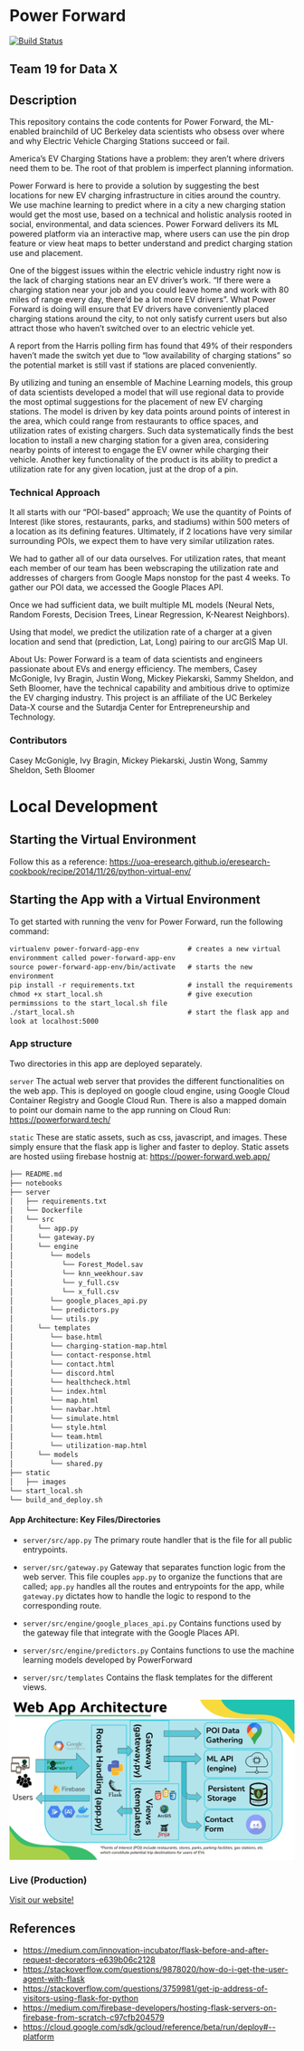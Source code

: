 # Power Forward

[![Build Status](https://www.travis-ci.com/JustinRWong/power-forward.svg?token=PypfBCP6DVTswgKuxbJa&branch=main)](https://www.travis-ci.com/JustinRWong/power-forward)

## Team 19 for Data X

## Description
This repository contains the code contents for Power Forward, the ML-enabled brainchild of UC Berkeley data scientists who obsess over where and why Electric Vehicle Charging Stations succeed or fail.

America’s EV Charging Stations have a problem: they aren’t where drivers need them to be. The root of that problem is imperfect planning information.

Power Forward is here to provide a solution by suggesting the best locations for new EV charging infrastructure in cities around the country. We use machine learning to predict where in a city a new charging station would get the most use, based on a technical and holistic analysis rooted in social, environmental, and data sciences. Power Forward delivers its ML powered platform via an interactive map, where users can use the pin drop feature or view heat maps to better understand and predict charging station use and placement. 

One of the biggest issues within the electric vehicle industry right now is the lack of charging stations near an EV driver’s work. “If there were a charging station near your job and you could leave home and work with 80 miles of range every day, there’d be a lot more EV drivers”. What Power Forward is doing will ensure that EV drivers have conveniently placed charging stations around the city, to not only satisfy current users but also attract those who haven’t switched over to an electric vehicle yet. 

A report from the Harris polling firm has found that 49% of their responders haven’t made the switch yet due to “low availability of charging stations” so the potential market is still vast if stations are placed conveniently.

By utilizing and tuning an ensemble of Machine Learning models, this group of data scientists developed a model that will use regional data to provide the most optimal suggestions for the placement of new EV charging stations. The model is driven by key data points around points of interest in the area, which could range from restaurants to office spaces, and utilization rates of existing chargers. Such data systematically finds the best location to install a new charging station for a given area, considering nearby points of interest to engage the EV owner while charging their vehicle. Another key functionality of the product is its ability to predict a utilization rate for any given location, just at the drop of a pin.

### Technical Approach
It all starts with our “POI-based” approach; We use the quantity of Points of Interest (like stores, restaurants, parks, and stadiums) within 500 meters of a location as its defining features. Ultimately, if 2 locations have very similar surrounding POIs, we expect them to have very similar utilization rates.

We had to gather all of our data ourselves. For utilization rates, that meant each member of our team has been webscraping the utilization rate and addresses of chargers from Google Maps nonstop for the past 4 weeks. To gather our POI data, we accessed the Google Places API.

Once we had sufficient data, we built multiple ML models (Neural Nets, Random Forests, Decision Trees, Linear Regression, K-Nearest Neighbors).

Using that model, we predict the utilization rate of a charger at a given location and send that (prediction, Lat, Long) pairing to  our arcGIS Map UI.


About Us: Power Forward is a team of data scientists and engineers passionate about EVs and energy efficiency. The members, Casey McGonigle, Ivy Bragin, Justin Wong, Mickey Piekarski, Sammy Sheldon, and Seth Bloomer, have the technical capability and ambitious drive to optimize the EV charging industry. This project is an affiliate of the UC Berkeley Data-X course and the Sutardja Center for Entrepreneurship and Technology.


### Contributors
Casey McGonigle, Ivy Bragin, Mickey Piekarski, Justin Wong,  Sammy Sheldon, Seth Bloomer

# Local Development

## Starting the Virtual Environment

Follow this as a reference: https://uoa-eresearch.github.io/eresearch-cookbook/recipe/2014/11/26/python-virtual-env/

## Starting the App with a Virtual Environment

To get started with running the venv for Power Forward, run the following command:
```
virtualenv power-forward-app-env            # creates a new virtual environmment called power-forward-app-env 
source power-forward-app-env/bin/activate   # starts the new environment
pip install -r requirements.txt             # install the requirements
chmod +x start_local.sh                     # give execution permimssions to the start_local.sh file
./start_local.sh                            # start the flask app and look at localhost:5000
```

### App structure

Two directories in this app are deployed separately.

`server`
The actual web server that provides the different functionalities on the web app. This is deployed on google cloud engine, using Google Cloud Container Registry and Google Cloud Run. There is also a mapped domain to point our domain name to the app running on Cloud Run: https://powerforward.tech/


`static`
These are static assets, such as css, javascript, and images. These simply ensure that the flask app is ligher and faster to deploy. Static assets are hosted usiing firebase hostnig at: https://power-forward.web.app/

```
├── README.md
├── notebooks
├── server
│   ├── requirements.txt
│   └── Dockerfile
│   └── src
│      └── app.py
│      └── gateway.py
│      └── engine
│         └── models
│            └── Forest_Model.sav
│            └── knn_weekhour.sav
│            └── y_full.csv
│            └── x_full.csv
│         └── google_places_api.py
│         └── predictors.py
│         └── utils.py
│      └── templates
│         └── base.html
│         └── charging-station-map.html
│         └── contact-response.html
│         └── contact.html
│         └── discord.html
│         └── healthcheck.html
│         └── index.html
│         └── map.html
│         └── navbar.html
│         └── simulate.html
│         └── style.html
│         └── team.html
│         └── utilization-map.html
│      └── models
│         └── shared.py
├── static
│   ├── images
└── start_local.sh
└── build_and_deploy.sh
```

#### App Architecture: Key Files/Directories
- `server/src/app.py`
The primary route handler that is the file for all public entrypoints.

- `server/src/gateway.py`
Gateway that separates function logic from the web server. This file couples `app.py` to organize the functions that are called; `app.py` handles all the routes and entrypoints for the app, while `gateway.py` dictates how to handle the logic to respond to the corresponding route.

- `server/src/engine/google_places_api.py`
Contains functions used by the gateway file that integrate with the Google Places API.

- `server/src/engine/predictors.py`
Contains functions to use the machine learning models developed by PowerForward

- `server/src/templates`
Contains the flask templates for the different views.

<img src="static/images/Web_App_Architecture.png?.png"></img>

### Live (Production)
[Visit our website!](https://powerforward.tech/)

## References
- https://medium.com/innovation-incubator/flask-before-and-after-request-decorators-e639b06c2128
- https://stackoverflow.com/questions/9878020/how-do-i-get-the-user-agent-with-flask
- https://stackoverflow.com/questions/3759981/get-ip-address-of-visitors-using-flask-for-python
- https://medium.com/firebase-developers/hosting-flask-servers-on-firebase-from-scratch-c97cfb204579
- https://cloud.google.com/sdk/gcloud/reference/beta/run/deploy#--platform

